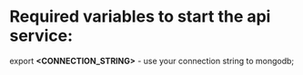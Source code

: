 # Required variables to start the api service:

export **<CONNECTION_STRING>** - use your connection string to mongodb;